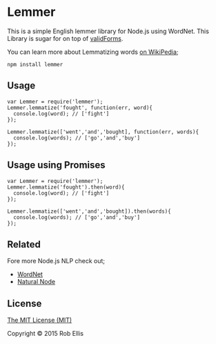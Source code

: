# Lemmer

This is a simple English lemmer library for Node.js using WordNet.
This Library is sugar for on top of [validForms](https://github.com/morungos/wordnet#validformsword-callback).

You can learn more about Lemmatizing words [on WikiPedia](http://en.wikipedia.org/wiki/Lemmatisation);

    npm install lemmer

## Usage

    var Lemmer = require('lemmer');
    Lemmer.lemmatize('fought', function(err, word){
      console.log(word); // ['fight']
    });

    Lemmer.lemmatize(['went','and','bought], function(err, words){
      console.log(words); // ['go','and','buy']
    });

## Usage using Promises

    var Lemmer = require('lemmer');
    Lemmer.lemmatize('fought').then(word){
      console.log(word); // ['fight']
    });

    Lemmer.lemmatize(['went','and','bought]).then(words){
      console.log(words); // ['go','and','buy']
    });

## Related
Fore more Node.js NLP check out;
* [WordNet](https://github.com/morungos/wordnet/)
* [Natural Node](https://github.com/NaturalNode/natural/)

## License

[The MIT License (MIT)](LICENSE.md)

Copyright © 2015 Rob Ellis